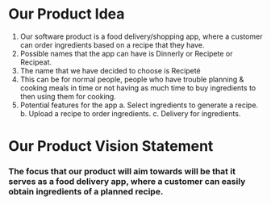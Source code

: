 # Our Product Idea
1. Our software product is a food delivery/shopping app, where a customer can order ingredients based on a recipe that they have.
2. Possible names that the app can have is Dinnerly or Recipete or Recipeat.
3. The name that we have decided to choose is Recipeté
4. This can be for normal people, people who have trouble planning & cooking meals in time or not having as much time to buy ingredients to then using them for cooking.
5. Potential features for the app
   a. Select ingredients to generate a recipe.
   b. Upload a recipe to order ingredients.
   c. Delivery for ingredients.

# Our Product Vision Statement<br/>
   ### The focus that our product will aim towards will be that it serves as a food delivery app, where a customer can easily obtain ingredients of a planned recipe.
